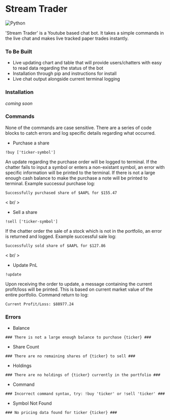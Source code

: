 # Stream Trader

![Python](https://img.shields.io/badge/python-3670A0?style=for-the-badge&logo=python&logoColor=ffdd54)

'Stream Trader' is a Youtube based chat bot. It takes a simple commands in the live chat and makes live tracked paper trades instantly.

### To Be Built
* Live updating chart and table that will provide users/chatters with easy to read data regarding the status of the bot
* Installation through pip and instructions for install
* Live chat output alongside current terminal logging

### Installation
*coming soon*

### Commands
None of the commands are case sensitive. There are a series of code blocks to catch errors and log specific details regarding what occurred.

* Purchase a share
```
!buy ['ticker-symbol']
```
An update regarding the purchase order will be logged to terminal.
If the chatter fails to input a symbol or enters a non-existant symbol, an error with specific information will be printed to the terminal. 
If there is not a large enough cash balance to make the purchase a note will be printed to terminal.
Example successul purchase log:
```
Successfully purchased share of $AAPL for $155.47
```
< br/ >

* Sell a share
```
!sell ['ticker-symbol']
```
If the chatter order the sale of a stock which is not in the portfolio, an error is returned and logged.
Example successful sale log:
```
Successfully sold share of $AAPL for $127.86
```
< br/ >

* Update PnL
```
!update
```
Upon receiving the order to update, a message containing the current profit/loss will be printed. This is based on current market value of the entire portfolio.
Command return to log:
```
Current Profit/Loss: $88977.24
```

### Errors
* Balance
```
### There is not a large enough balance to purchase {ticker} ###
```

* Share Count
```
### There are no remaining shares of {ticker} to sell ###
```

* Holdings
```
### There are no holdings of {ticker} currently in the portfolio ###
```

* Command
```
### Incorrect command syntax, try: !buy 'ticker' or !sell 'ticker' ###
```

* Symbol Not Found
```
### No pricing data found for ticker {ticker} ###
```
